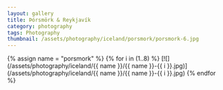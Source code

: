 ```yaml
---
layout: gallery
title: Þórsmörk & Reykjavík
category: photography
tags: Photography
thumbnail: /assets/photography/iceland/porsmork/porsmork-6.jpg
---
```


{% assign name = "porsmork" %}
{% for i in (1..8) %}
[![](/assets/photography/iceland/{{ name }}/{{ name }}-{{ i }}.jpg)](/assets/photography/iceland/{{ name }}/{{ name }}-{{ i }}.jpg)
{% endfor %}